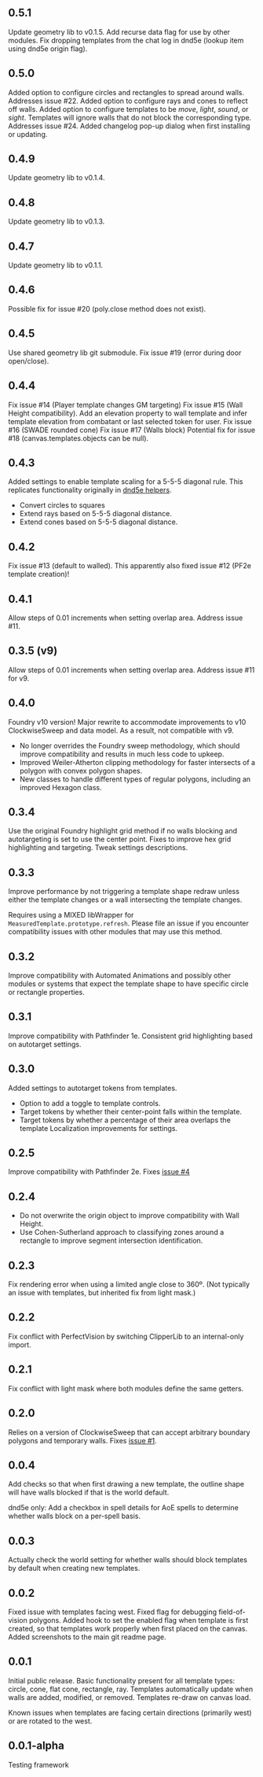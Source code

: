## 0.5.1
Update geometry lib to v0.1.5.
Add recurse data flag for use by other modules.
Fix dropping templates from the chat log in dnd5e (lookup item using dnd5e origin flag).

## 0.5.0
Added option to configure circles and rectangles to spread around walls. Addresses issue #22.
Added option to configure rays and cones to reflect off walls.
Added option to configure templates to be *move*, *light*, *sound*, or *sight*. Templates will ignore walls that do not block the corresponding type. Addresses issue #24.
Added changelog pop-up dialog when first installing or updating.

## 0.4.9
Update geometry lib to v0.1.4.

## 0.4.8
Update geometry lib to v0.1.3.

## 0.4.7
Update geometry lib to v0.1.1.

## 0.4.6
Possible fix for issue #20 (poly.close method does not exist).

## 0.4.5
Use shared geometry lib git submodule.
Fix issue #19 (error during door open/close).

## 0.4.4
Fix issue #14 (Player template changes GM targeting)
Fix issue #15 (Wall Height compatibility). Add an elevation property to wall template and infer template elevation from combatant or last selected token for user.
Fix issue #16 (SWADE rounded cone)
Fix issue #17 (Walls block)
Potential fix for issue #18 (canvas.templates.objects can be null).

## 0.4.3
Added settings to enable template scaling for a 5-5-5 diagonal rule. This replicates functionality originally in [dnd5e helpers](https://github.com/trioderegion/dnd5e-helpers#diagonal-template-scaling).
- Convert circles to squares
- Extend rays based on 5-5-5 diagonal distance.
- Extend cones based on 5-5-5 diagonal distance.

## 0.4.2
Fix issue #13 (default to walled). This apparently also fixed issue #12 (PF2e template creation)!

## 0.4.1
Allow steps of 0.01 increments when setting overlap area. Address issue #11.

## 0.3.5 (v9)
Allow steps of 0.01 increments when setting overlap area. Address issue #11 for v9.

## 0.4.0
Foundry v10 version! Major rewrite to accommodate improvements to v10 ClockwiseSweep and data model. As a result, not compatible with v9.
- No longer overrides the Foundry sweep methodology, which should improve compatibility and results in much less code to upkeep.
- Improved Weiler-Atherton clipping methodology for faster intersects of a polygon with convex polygon shapes.
- New classes to handle different types of regular polygons, including an improved Hexagon class.

## 0.3.4
Use the original Foundry highlight grid method if no walls blocking and autotargeting is set to use the center point. Fixes to improve hex grid highlighting and targeting. Tweak settings descriptions.

## 0.3.3
Improve performance by not triggering a template shape redraw unless either the template
changes or a wall intersecting the template changes.

Requires using a MIXED libWrapper for `MeasuredTemplate.prototype.refresh`. Please file an issue if you encounter compatibility issues with other modules that may use this method.

## 0.3.2
Improve compatibility with Automated Animations and possibly other modules or systems that expect the template shape to have specific circle or rectangle properties.

## 0.3.1
Improve compatibility with Pathfinder 1e. Consistent grid highlighting based on autotarget settings.

## 0.3.0
Added settings to autotarget tokens from templates.
- Option to add a toggle to template controls.
- Target tokens by whether their center-point falls within the template.
- Target tokens by whether a percentage of their area overlaps the template
Localization improvements for settings.

## 0.2.5
Improve compatibility with Pathfinder 2e. Fixes [issue #4](https://github.com/caewok/fvtt-walled-templates/issues/4)

## 0.2.4
- Do not overwrite the origin object to improve compatibility with Wall Height.
- Use Cohen-Sutherland approach to classifying zones around a rectangle to improve segment intersection identification.

## 0.2.3
Fix rendering error when using a limited angle close to 360º. (Not typically an issue with templates, but inherited fix from light mask.)

## 0.2.2
Fix conflict with PerfectVision by switching ClipperLib to an internal-only import.

## 0.2.1
Fix conflict with light mask where both modules define the same getters.

## 0.2.0
Relies on a version of ClockwiseSweep that can accept arbitrary boundary polygons and temporary walls. Fixes [issue #1](https://github.com/caewok/fvtt-walled-templates/issues/1).

## 0.0.4
Add checks so that when first drawing a new template, the outline shape will have walls blocked if that is the world default.

dnd5e only: Add a checkbox in spell details for AoE spells to determine whether walls block on a per-spell basis.

## 0.0.3
Actually check the world setting for whether walls should block templates by default when creating new templates.

## 0.0.2
Fixed issue with templates facing west. Fixed flag for debugging field-of-vision polygons. Added hook to set the enabled flag when template is first created, so that templates work properly when first placed on the canvas. Added screenshots to the main git readme page.

## 0.0.1
Initial public release. Basic functionality present for all template types: circle, cone, flat cone, rectangle, ray. Templates automatically update when walls are added, modified, or removed. Templates re-draw on canvas load.

Known issues when templates are facing certain directions (primarily west) or are rotated to the west.

## 0.0.1-alpha

Testing framework

